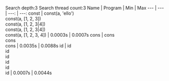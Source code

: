 Search depth:3
Search thread count:3
Name | Program | Min | Max
--- | --- | ---: | ---:
const | const(a, 'ello')<br/>const(a, [1, 2, 3])<br/>const(a, [1, 2, 3\|4])<br/>const(a, [1, 2, 3\|4])<br/>const(a, [1, 2, 3, 4]) | 0.0003s | 0.0007s
cons | cons<br/>cons<br/>cons | 0.0035s | 0.0088s
id | id<br/>id<br/>id<br/>id<br/>id<br/>id | 0.0007s | 0.0044s
